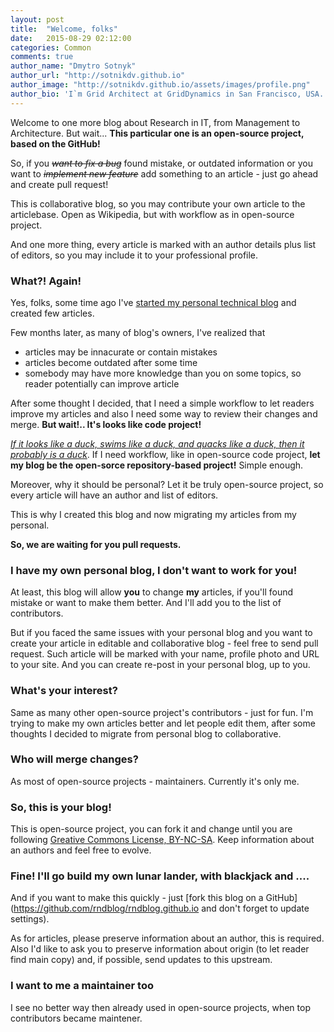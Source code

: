 ```yaml
---
layout: post
title:  "Welcome, folks"
date:   2015-08-29 02:12:00
categories: Common
comments: true
author_name: "Dmytro Sotnyk"
author_url: "http://sotnikdv.github.io"
author_image: "http://sotnikdv.github.io/assets/images/profile.png"
author_bio: 'I`m Grid Architect at GridDynamics in San Francisco, USA. You can find me also in <a href="http://plus.google.com/109421189749606131821">Google+</a> or <a href="https://www.linkedin.com/in/sotnikdv">LinkedIn</a>.'
---
```


Welcome to  one more blog about Research in IT, from Management to Architecture. But wait... **This particular one is an open-source project, based on the GitHub!**

So, if you <S>_want to fix a bug_</S> found mistake, or outdated information or you want to <S>_implement new feature_</S> add something to an article - just go ahead and create pull request!

This is collaborative blog, so you may contribute your own article to the articlebase. Open as Wikipedia, but with workflow as in open-source project. 

And one more thing, every article is marked with an author details plus list of editors, so you may include it to your professional profile. 

### What?! Again!

Yes, folks, some time ago I've [started my personal technical blog](http://sotnikdv.github.io/common/2015/03/29/welcome.html) and created few articles. 

Few months later, as many of blog's owners, I've realized that
  - articles may be innacurate or contain mistakes
  - articles become outdated after some time
  - somebody may have more knowledge than you on some topics, so reader potentially can improve article

After some thought I decided, that I need a simple workflow to let readers improve my articles and also I need some way to review their changes and merge. **But wait!.. It's looks like code project!** 

[_If it looks like a duck, swims like a duck, and quacks like a duck, then it probably is a duck_](https://en.wikipedia.org/wiki/Duck_test). If I need workflow, like in open-source code project, **let my blog be the open-sorce repository-based project!** Simple enough.

Moreover, why it should be personal? Let it be truly open-source project, so every article will have an author and list of editors.

This is why I created this blog and now migrating my articles from my personal.

**So, we are waiting for you pull requests.**

### I have my own personal blog, I don't want to work for you!

At least, this blog will allow **you** to change **my** articles, if you'll found mistake or want to make them better. And I'll add you to the list of contributors.

But if you faced the same issues with your personal blog and you want to create your article in editable and collaborative blog - feel free to send pull request. Such article will be marked with your name, profile photo and URL to your site. And you can create re-post in your personal blog, up to you.

### What's your interest?

Same as many other open-source project's contributors - just for fun. I'm trying to make my own articles better and let people edit them, after some thoughts I decided to migrate from personal blog to collaborative.

### Who will merge changes?

As most of open-source projects - maintainers. Currently it's only me.

### So, this is your blog!

This is open-source project, you can fork it and change until you are following [Greative Commons License, BY-NC-SA](http://creativecommons.org/licenses/by-nc-sa/4.0/). Keep information about an authors and feel free to evolve.

### Fine! I'll go build my own lunar lander, with blackjack and ....


And if you want to make this quickly - just [fork this blog on a GitHub](https://github.com/rndblog/rndblog.github.io and don't forget to update settings).

As for articles, please preserve information about an author, this is required. Also I'd like to ask you to preserve information about origin (to let reader find main copy) and, if possible, send updates to this upstream.

### I want to me a maintainer too

I see no better way then already used in open-source projects, when top contributors became maintener.

